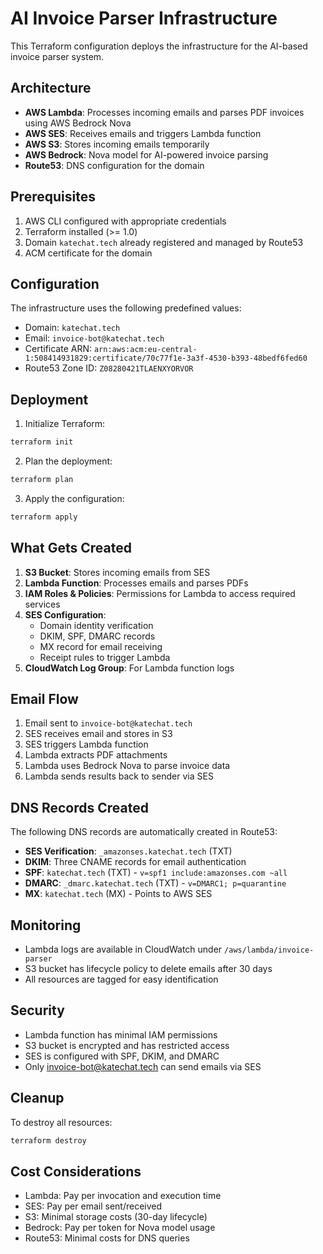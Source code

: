 # AI Invoice Parser Infrastructure

This Terraform configuration deploys the infrastructure for the AI-based invoice parser system.

## Architecture

- **AWS Lambda**: Processes incoming emails and parses PDF invoices using AWS Bedrock Nova
- **AWS SES**: Receives emails and triggers Lambda function
- **AWS S3**: Stores incoming emails temporarily
- **AWS Bedrock**: Nova model for AI-powered invoice parsing
- **Route53**: DNS configuration for the domain

## Prerequisites

1. AWS CLI configured with appropriate credentials
2. Terraform installed (>= 1.0)
3. Domain `katechat.tech` already registered and managed by Route53
4. ACM certificate for the domain

## Configuration

The infrastructure uses the following predefined values:
- Domain: `katechat.tech`
- Email: `invoice-bot@katechat.tech`
- Certificate ARN: `arn:aws:acm:eu-central-1:508414931829:certificate/70c77f1e-3a3f-4530-b393-48bedf6fed60`
- Route53 Zone ID: `Z08280421TLAENXYORVOR`

## Deployment

1. Initialize Terraform:
```bash
terraform init
```

2. Plan the deployment:
```bash
terraform plan
```

3. Apply the configuration:
```bash
terraform apply
```

## What Gets Created

1. **S3 Bucket**: Stores incoming emails from SES
2. **Lambda Function**: Processes emails and parses PDFs
3. **IAM Roles & Policies**: Permissions for Lambda to access required services
4. **SES Configuration**: 
   - Domain identity verification
   - DKIM, SPF, DMARC records
   - MX record for email receiving
   - Receipt rules to trigger Lambda
5. **CloudWatch Log Group**: For Lambda function logs

## Email Flow

1. Email sent to `invoice-bot@katechat.tech`
2. SES receives email and stores in S3
3. SES triggers Lambda function
4. Lambda extracts PDF attachments
5. Lambda uses Bedrock Nova to parse invoice data
6. Lambda sends results back to sender via SES

## DNS Records Created

The following DNS records are automatically created in Route53:

- **SES Verification**: `_amazonses.katechat.tech` (TXT)
- **DKIM**: Three CNAME records for email authentication  
- **SPF**: `katechat.tech` (TXT) - `v=spf1 include:amazonses.com ~all`
- **DMARC**: `_dmarc.katechat.tech` (TXT) - `v=DMARC1; p=quarantine`
- **MX**: `katechat.tech` (MX) - Points to AWS SES

## Monitoring

- Lambda logs are available in CloudWatch under `/aws/lambda/invoice-parser`
- S3 bucket has lifecycle policy to delete emails after 30 days
- All resources are tagged for easy identification

## Security

- Lambda function has minimal IAM permissions
- S3 bucket is encrypted and has restricted access
- SES is configured with SPF, DKIM, and DMARC
- Only invoice-bot@katechat.tech can send emails via SES

## Cleanup

To destroy all resources:
```bash
terraform destroy
```

## Cost Considerations

- Lambda: Pay per invocation and execution time
- SES: Pay per email sent/received
- S3: Minimal storage costs (30-day lifecycle)
- Bedrock: Pay per token for Nova model usage
- Route53: Minimal costs for DNS queries